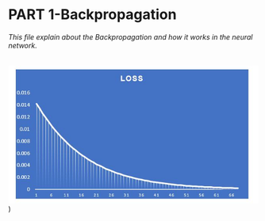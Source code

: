 # PART 1-Backpropagation

######   This file explain about the Backpropagation and how it works in the neural network.
![Alt text](https://github.com/techpvk/EVR1/blob/main/s6/resource/loss_graph.JPG))  

